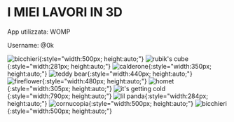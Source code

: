 # I MIEI LAVORI IN 3D

App utilizzata: WOMP

Username: @0k


![bicchieri](i-miei-oggetti-3D/bicchieri.png){:style="width:500px; height:auto;"}
![rubik's cube](i-miei-oggetti-3D/rubik's%20cube%201-Screenshot%201092131.png){:style="width:281px; height:auto;"}
![calderone](i-miei-oggetti-3D/calderone.png){:style="width:350px; height:auto;"}
![teddy bear](i-miei-oggetti-3D/teddy%20bear%201-Screenshot%201087637.png){:style="width:440px; height:auto;"}
![fireflower](i-miei-oggetti-3D/Fire-Flower-on-the-lucky-block.png){:style="width:480px; height:auto;"}
![homet](i-miei-oggetti-3D/Homet.png){:style="width:305px; height:auto;"}
![it's getting cold](i-miei-oggetti-3D/it's-getting-cold.png){:style="width:790px; height:auto;"}
![lil panda](i-miei-oggetti-3D/lil%20panda%20astronaut%201-Screenshot%201092125.png){:style="width:284px; height:auto;"}
![cornucopia](i-miei-oggetti-3D/The%20Cornucopia-Screenshot%201083751.png){:style="width:500px; height:auto;"}
![bicchieri](i-miei-oggetti-3D/bicchieri.png){:style="width:500px; height:auto;"}